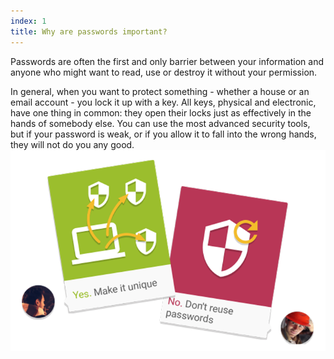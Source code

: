 ```yaml
---
index: 1
title: Why are passwords important?
---
```

Passwords are often the first and only barrier between your information and anyone who might want to read, use or destroy it without your permission.

In general, when you want to protect something - whether a house or an email account - you lock it up with a key. All keys, physical and electronic, have one thing in common: they open their locks just as effectively in the hands of somebody else. You can use the most advanced security tools, but if your password is weak, or if you allow it to fall into the wrong hands, they will not do you any good.
![image](password1.png)